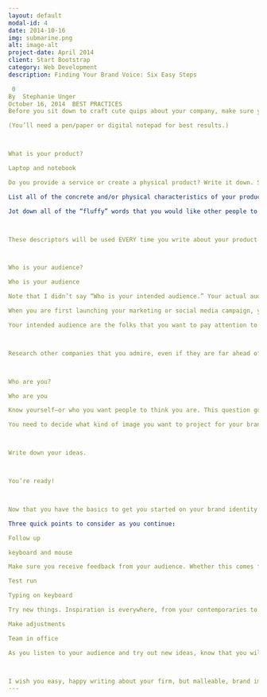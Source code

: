 ```yaml
---
layout: default
modal-id: 4
date: 2014-10-16
img: submarine.png
alt: image-alt
project-date: April 2014
client: Start Bootstrap
category: Web Development
description: Finding Your Brand Voice: Six Easy Steps

 0
By  Stephanie Unger
October 16, 2014  BEST PRACTICES
Before you sit down to craft cute quips about your company, make sure you have gone over these easy questions of brand identification. After you have honed in on your product, your audience, and yourself, the writing will come much easier to you. These are steps that we, as creative marketing professionals, take for our clients whether the text is for a blog, social media, or any form of marketing. So, ponder these points, follow allow with suggested exercises, and deepen your brand identity.

(You’ll need a pen/paper or digital notepad for best results.)



What is your product?

Laptop and notebook

Do you provide a service or create a physical product? Write it down. Seriously.

List all of the concrete and/or physical characteristics of your product/service. (Examples: “Complimentary delivery” or “hand-whittled wood furniture” or whatever you provide.)

Jot down all of the “fluffy” words that you would like other people to use to describe your business and your product. By “fluffy,” I mean nice-sounding adjectives! (Examples: “Timeless,” “glamorous,” and “full-service.”)



These descriptors will be used EVERY time you write about your product. Refer to your list often and mix and match as you’d like.



Who is your audience?

Who is your audience

Note that I didn’t say “Who is your intended audience.” Your actual audience and your intended audience can be different.

When you are first launching your marketing or social media campaign, your audience will most likely consist of clients (past, current, and prospective), colleagues/contemporaries, and—let’s face it—family members. These are the people, your actual audience (that pay regular attention to your company page), that you hope will support your efforts and spread the good word to your intended audience.

Your intended audience are the folks that you want to pay attention to you. Would you like to have a more high-end clientele? Are you hoping to reach a different age group? Whatever your intended audience is, write that down too. You’ll need to be reminded of your goals as you craft your content.



Research other companies that you admire, even if they are far ahead of you. For example, I am inspired by marketing campaigns by Starbucks and Coca-Cola, both of which are HUGE organizations, even though BeatCreative is a small business.



Who are you?

Who are you

Know yourself—or who you want people to think you are. This question goes along well with targeting your intended audience.

You need to decide what kind of image you want to project for your brand. As you write text and select photos to represent your company, ONLY choose what will support your image.



Write down your ideas.



You’re ready!



Now that you have the basics to get you started on your brand identity (in written form), you must make sure to fine-tune your content as you go along.

Three quick points to consider as you continue:

Follow up

keyboard and mouse

Make sure you receive feedback from your audience. Whether this comes from comments on your blog, posts to your Facebook page, or replies to your e-blast, take the response of your audience into consideration.

Test run

Typing on keyboard

Try new things. Inspiration is everywhere, from your contemporaries to brands in completely different fields. If you see something you like that you think will fit your identity, give it a shot.

Make adjustments

Team in office

As you listen to your audience and try out new ideas, know that you will constantly make tweaks to the way you approach writing about your brand. Be flexible, you’re growing!



I wish you easy, happy writing about your firm, but malleable, brand image!
---
```

